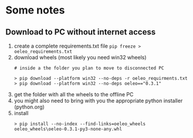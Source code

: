 # Some notes

## Download to PC without internet access

1. create a complete requirements.txt file
    ```pip freeze > oeleo_requirements.txt```
2. download wheels (most likely you need win32 wheels)
   ```
   # inside a the folder you plan to move to disconnected PC
   
   > pip download --platform win32 --no-deps -r oeleo_requirments.txt 
   > pip download --platform win32 --no-deps oeleo=="0.3.1"
   ```
3. get the folder with all the wheels to the offline PC
4. you might also need to bring with you the appropriate python installer (python.org)
5. install
   ```
   > pip install --no-index --find-links=oeleo_wheels oeleo_wheels\oeleo-0.3.1-py3-none-any.whl
   ```
   